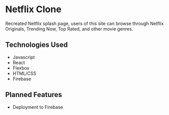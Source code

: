 # Netflix Clone
Recreated Netflix splash page, users of this site can browse through Netflix Originals, Trending Now, Top Rated, and other movie genres.

## Technologies Used
* Javascript
* React
* Flexbox
* HTML/CSS
* Firebase

## Planned Features
* Deployment to Firebase
